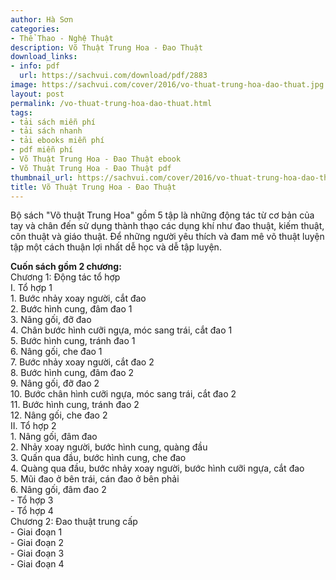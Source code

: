 ```yaml
---
author: Hà Sơn
categories:
- Thể Thao - Nghệ Thuật
description: Võ Thuật Trung Hoa - Đao Thuật
download_links:
- info: pdf
  url: https://sachvui.com/download/pdf/2883
image: https://sachvui.com/cover/2016/vo-thuat-trung-hoa-dao-thuat.jpg
layout: post
permalink: /vo-thuat-trung-hoa-dao-thuat.html
tags:
- tải sách miễn phí
- tải sách nhanh
- tải ebooks miễn phí
- pdf miễn phí
- Võ Thuật Trung Hoa - Đao Thuật ebook
- Võ Thuật Trung Hoa - Đao Thuật pdf
thumbnail_url: https://sachvui.com/cover/2016/vo-thuat-trung-hoa-dao-thuat.jpg
title: Võ Thuật Trung Hoa - Đao Thuật
---
```


 <div class="item-desc text-justify"> <p>Bộ sách "Võ thuật Trung Hoa" gồm 5 tập là những động tác từ cơ bản của tay và chân đến sử dụng thành thạo các dụng khí như đao thuật, kiếm thuật, côn thuật và giáo thuật. Để những người yêu thích và đam mê võ thuật luyện tập một cách thuận lợi nhất dễ học và dễ tập luyện.</p><p><strong>Cuốn sách gồm 2 chương:</strong><br>Chương 1: Động tác tổ hợp<br>I. Tổ hợp 1<br>1. Bước nhảy xoay người, cắt đao<br>2. Bước hình cung, đâm đao 1<br>3. Nâng gối, đỡ đao<br>4. Chân bước hình cưỡi ngựa, móc sang trái, cắt đao 1<br>5. Bước hình cung, tránh đao 1<br>6. Nâng gối, che đao 1<br>7. Bước nhảy xoay người, cắt đao 2<br>8. Bước hình cung, đâm đao 2<br>9. Nâng gối, đỡ đao 2<br>10. Bước chân hình cưỡi ngựa, móc sang trái, cắt đao 2<br>11. Bước hình cung, tránh đao 2<br>12. Nâng gối, che đao 2<br>II. Tổ hợp 2<br>1. Nâng gối, đâm đao <br>2. Nhảy xoay người, bước hình cung, quàng đầu<br>3. Quấn qua đầu, bước hình cung, che đao<br>4. Quàng qua đầu, bước nhảy xoay người, bước hình cưỡi ngựa, cắt đao<br>5. Mũi đao ở bên trái, cán đao ở bên phải<br>6. Nâng gối, đâm đao 2<br>- Tổ hợp 3<br>- Tổ hợp 4<br>Chương 2: Đao thuật trung cấp<br>- Giai đoạn 1<br>- Giai đoạn 2<br>- Giai đoạn 3<br>- Giai đoạn 4<br> </p> </div>